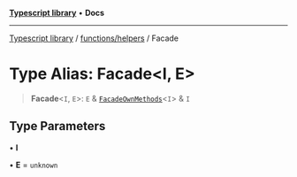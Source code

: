 [**Typescript library**](../../../index.md) • **Docs**

***

[Typescript library](../../../modules.md) / [functions/helpers](../index.md) / Facade

# Type Alias: Facade\<I, E\>

> **Facade**\<`I`, `E`\>: `E` & [`FacadeOwnMethods`](../interfaces/FacadeOwnMethods.md)\<`I`\> & `I`

## Type Parameters

• **I**

• **E** = `unknown`
